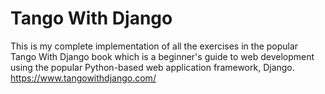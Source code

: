 # Tango With Django
This is my complete implementation of all the exercises in the popular Tango With Django book which is a beginner's guide to web development using the popular Python-based web application framework, Django. https://www.tangowithdjango.com/
